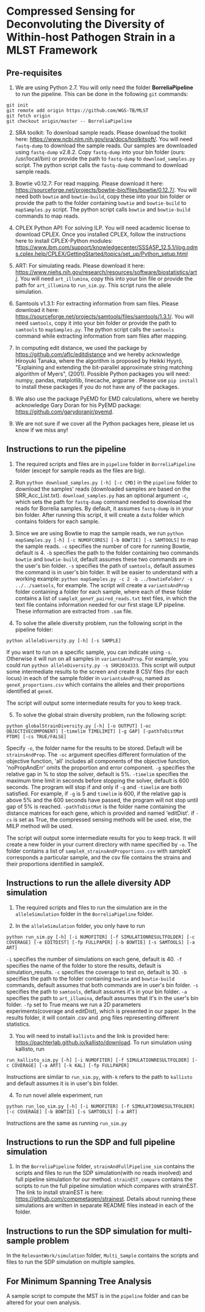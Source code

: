 # Compressed Sensing for Deconvoluting the Diversity of Within-host Pathogen Strain in a MLST Framework
## Pre-requisites
1) We are using Python 2.7. You will only need the folder **BorreliaPipeline** to run the pipeline. This can be done in the following `git` commands:
```
git init
git remote add origin https://github.com/WGS-TB/MLST
git fetch origin
git checkout origin/master -- BorreliaPipeline
```

2) SRA toolkit: To download sample reads. Please download the toolkit here: https://www.ncbi.nlm.nih.gov/sra/docs/toolkitsoft/. You will need `fastq-dump` to download the sample reads. Our samples are downloaded using `fastq-dump` v2.8.2. Copy `fastq-dump` into your bin folder (ours: /usr/local/bin) or provide the path to `fastq-dump` to `download_samples.py` script. The python script calls the `fastq-dump` command to download sample reads. 

3) Bowtie v0.12.7: For read mapping. Please download it here: https://sourceforge.net/projects/bowtie-bio/files/bowtie/0.12.7/. You will need both `bowtie` and `bowtie-build`, copy these into your bin folder or provide the path to the folder containing `bowtie` and `bowtie-build` to `mapSamples.py` script. The python script calls `bowtie` and `bowtie-build` commands to map reads.

4) CPLEX Python API: For solving ILP. You will need academic license to download CPLEX. Once you installed CPLEX, follow the instructions here to install CPLEX-Python modules: https://www.ibm.com/support/knowledgecenter/SSSA5P_12.5.1/ilog.odms.cplex.help/CPLEX/GettingStarted/topics/set_up/Python_setup.html 

5) ART: For simulating reads. Please download it here: https://www.niehs.nih.gov/research/resources/software/biostatistics/art/. You will need `art_illumina`, copy this into your bin file or provide the path for `art_illumina` to `run_sim.py`. This script runs the allele simulation.

6) Samtools v1.3.1: For extracting information from sam files. Please download it here: https://sourceforge.net/projects/samtools/files/samtools/1.3.1/. You will need `samtools`, copy it into your bin folder or provide the path to `samtools` to `mapSamples.py`. The python script calls the `samtools` command while extracting information from sam files after mapping. 

7) In computing edit distance, we used the package by https://github.com/aflc/editdistance and we hereby acknowledge Hiroyuki Tanaka, where the algorithm is proposed by Heikki Hyyrö, "Explaining and extending the bit-parallel approximate string matching algorithm of Myers", (2001). Possible Python packages you will need: numpy, pandas, matplotlib, linecache, argparse . Please use `pip install` to install these packages if you do not have any of the packages.

8) We also use the package PyEMD for EMD calculations, where we hereby acknowledge Gary Doran for his PyEMD package: https://github.com/garydoranjr/pyemd.

9) We are not sure if we cover all the Python packages here, please let us know if we miss any!

## Instructions to run the pipeline
1) The required scripts and files are in `pipeline` folder in `BorreliaPipeline` folder (except for sample reads as the files are big). 

2) Run `python download_samples.py [-h] [-c CMD]` in the `pipeline` folder to download the samples' reads (downloaded samples are based on the SRR_Acc_List.txt). `download_samples.py` has an optional argument `-c`, which sets the path for `fastq-dump` command needed to download the reads for Borrelia samples. By default, it assumes `fastq-dump` is in your bin folder. After running this script, it will create a `data` folder which contains folders for each sample.

3) Since we are using Bowtie to map the sample reads, we run `python mapSamples.py [-h] [-c NUMOFCORES] [-b BOWTIE] [-s SAMTOOLS]` to map the sample reads. `-c` specifies the number of core for running Bowtie, default is 4. `-b` specifies the path to the folder containing two commands `bowtie` and `bowtie-build`, default assumes these two commands are in the user's bin folder. `-s` specifies the path of `samtools`, default assumes the command is in user's bin folder. It will be easier to understand with a working example: `python mapSamples.py -c 2 -b ../bowtieFolder/ -s ../../samtools`, for example. The script will create a `variantsAndProp` folder containing a folder for each sample, where each of these folder contains a list of `sampleX_geneY_paired_reads.txt` text files, in which the text file contains information needed for our first stage ILP pipeline. These information are extracted from `.sam` file.

4) To solve the allele diversity problem, run the following script in the pipeline folder:
```
python alleleDiversity.py [-h] [-s SAMPLE]
```
If you want to run on a specific sample, you can indicate using `-s`. Otherwise it will run on all samples in `variantsAndProp`. For example, you could run `python alleleDiversity.py -s SRR2034333`. This script will output some intermediate results to the screen and create 8 CSV files (for each locus) in each of the sample folder in `variantsAndProp`, named as `geneX_proportions.csv` which contains the alleles and their proportions identified at `geneX`.

The script will output some intermediate results for you to keep track.

5) To solve the global strain diversity problem, run the following script:
```
python globalStrainDiversity.py [-h] [-o OUTPUT] [-oc OBJECTIVECOMPONENT] [-timelim TIMELIMIT] [-g GAP] [-pathToDistMat PTDM] [-cs TRUE/FALSE]
```
Specify `-o`, the folder name for the results to be stored. Default will be `strainsAndProp`. The `-oc` argument specifies different formulation of the objective function, 'all' includes all components of the objective function, 'noPropAndErr' omits the proportion and error component. `-g` specifies the relative gap in % to stop the solver, default is 5%. `-timelim` specifies the maximum time limit in seconds before stopping the solver, default is 600 seconds. The program will stop if and only if `-g` and `-timelim` are both satisfied. For example, if `-g` is 5 and `timelim` is 600, if the relative gap is above 5% and the 600 seconds have passed, the program will not stop until gap of 5% is reached. `-pathToDistMat` is the folder name containing the distance matrices for each gene, which is provided and named 'editDist'. if `-cs` is set as True, the compressed sensing methods will be used. else, the MILP method will be used.

The script will output some intermediate results for you to keep track. It will create a new folder in your current directory with name specified by `-o`. The folder contains a list of `sampleX_strainsAndProportions.csv` with sampleX corresponds a particular sample, and the csv file contains the strains and their proportions identified in sampleX.

## Instructions to run the allele diversity ADP simulation
1) The required scripts and files to run the simulation are in the `alleleSimulation` folder in the `BorreliaPipeline` folder.

2) In the `alleleSimulation` folder, you only have to run 
```
python run_sim.py [-h] [-i NUMOFITER] [-f SIMULATIONRESULTFOLDER] [-c COVERAGE] [-e EDITDIST] [-fp FULLPAPER] [-b BOWTIE] [-s SAMTOOLS] [-a ART]
``` 
`-i` specifies the number of simulations on each gene, default is 40. `-f` specifies the name of the folder to store the results, default is simulation_results. `-c` specifies the coverage to test on, default is 30. `-b` specifies the path to the folder containing `bowtie` and `bowtie-build` commands, default assumes that both commands are in user's bin folder. `-s` specifies the path to `samtools`, default assumes it's in your bin folder. `-a` specifies the path to `art_illumina`, default assumes that it's in the user's bin folder. `-fp` set to True means we run a 2D parameters experiments(coverage and editDist), which is presented in our paper. In the results folder, it will contain .csv and .png files representing different statistics. 

3) You will need to install `kallisto` and the link is provided here: https://pachterlab.github.io/kallisto/download. To run simulation using kallisto, run
```
run_kallisto_sim.py [-h] [-i NUMOFITER] [-f SIMULATIONRESULTFOLDER] [-c COVERAGE] [-a ART] [-k KAL] [-fp FULLPAPER]                                                     
```

Instructions are similar to `run_sim.py`, with`-k` refers to the path to `kallisto` and default assumes it is in user's bin folder.

4) To run novel allele experiment, run
```
python run_loo_sim.py [-h] [-i NUMOFITER] [-f SIMULATIONRESULTFOLDER] [-c COVERAGE] [-b BOWTIE] [-s SAMTOOLS] [-a ART]
```

Instructions are the same as running `run_sim.py`

## Instructions to run the SDP and full pipeline simulation
1) In the `BorreliaPipeline` folder, `strainAndFullPipeline_sim` contains the scripts and files to run the SDP simulation(with no reads involved) and full pipeline simulation for our method. `strainEST_compare` contains the scripts to run the full pipeline simulation which compares with strainEST. The link to install strainEST is here: https://github.com/compmetagen/strainest. Details about running these simulations are written in separate README files instead in each of the folder.

## Instructions to run the SDP simulation for multi-sample problem
In the `RelevantWork/simulation` folder, `Multi_Sample` contains the scripts and files to run the SDP simulation on multiple samples.

## For Minimum Spanning Tree Analysis
A sample script to compute the MST is in the `pipeline` folder and can be altered for your own analysis.
